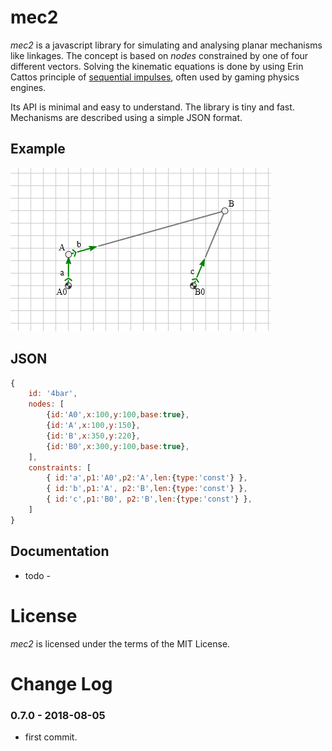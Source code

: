 
# mec2

*mec2* is a javascript library for simulating and analysing planar mechanisms like linkages. The concept is based on *nodes* constrained by one of four different vectors. Solving the kinematic equations is done by using Erin Cattos principle of [sequential impulses](http://box2d.org/downloads/), often used by gaming physics engines.

Its API is minimal and easy to understand. The library is tiny and fast. Mechanisms are described using a simple JSON format.

## Example

![first](./img/4bar.gif)

## JSON

```js
{
    id: '4bar',
    nodes: [
        {id:'A0',x:100,y:100,base:true},
        {id:'A',x:100,y:150},
        {id:'B',x:350,y:220},
        {id:'B0',x:300,y:100,base:true},
    ],
    constraints: [
        { id:'a',p1:'A0',p2:'A',len:{type:'const'} },
        { id:'b',p1:'A', p2:'B',len:{type:'const'} },
        { id:'c',p1:'B0', p2:'B',len:{type:'const'} },
    ]
}
```

## Documentation

- todo -

# License
*mec2* is licensed under the terms of the MIT License.

# Change Log

### 0.7.0 - 2018-08-05

* first commit.
